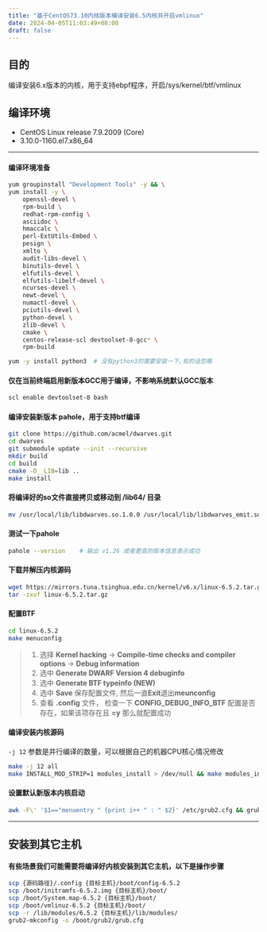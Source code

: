 ```yaml
---
title: "基于CentOS73.10内核版本编译安装6.5内核并开启vmlinux"
date: 2024-04-05T11:03:49+08:00
draft: false
---
```


## 目的
编译安装6.x版本的内核，用于支持ebpf程序，开启/sys/kernel/btf/vmlinux

## 编译环境
- CentOS Linux release 7.9.2009 (Core) 
- 3.10.0-1160.el7.x86_64

---

#### 编译环境准备
```bash
yum groupinstall "Development Tools" -y && \
yum install -y \
    openssl-devel \
    rpm-build \
    redhat-rpm-config \
    asciidoc \
    hmaccalc \
    perl-ExtUtils-Embed \
    pesign \
    xmlto \
    audit-libs-devel \
    binutils-devel \
    elfutils-devel \
    elfutils-libelf-devel \
    ncurses-devel \
    newt-devel \
    numactl-devel \
    pciutils-devel \
    python-devel \
    zlib-devel \
    cmake \
    centos-release-scl devtoolset-8-gcc* \
    rpm-build

yum -y install python3	# 没有python3的需要安装一下,有的话忽略
```

#### 仅在当前终端启用新版本GCC用于编译，不影响系统默认GCC版本
```bash
scl enable devtoolset-8 bash
```

#### 编译安装新版本 pahole，用于支持btf编译
```bash
git clone https://github.com/acmel/dwarves.git
cd dwarves
git submodule update --init --recursive
mkdir build
cd build
cmake -D__LIB=lib ..
make install
```
#### 将编译好的so文件直接拷贝或移动到 /lib64/ 目录
```bash
mv /usr/local/lib/libdwarves.so.1.0.0 /usr/local/lib/libdwarves_emit.so.1.0.0 /usr/local/lib/libdwarves.so.1.0.0 /usr/local/lib/libdwarves_reorganize.so.1.0.0 /usr/local/lib/libdwarves.so.1 /usr/local/lib/libdwarves_emit.so.1 /usr/local/lib/libdwarves_reorganize.so.1 /lib64/
```

#### 测试一下pahole
```bash
pahole --version	# 输出 v1.26 或者更高的版本信息表示成功
```

#### 下载并解压内核源码
```bash
wget https://mirrors.tuna.tsinghua.edu.cn/kernel/v6.x/linux-6.5.2.tar.gz
tar -zxvf linux-6.5.2.tar.gz
```

#### 配置BTF
```bash
cd linux-6.5.2
make menuconfig
```
> 1. 选择 **Kernel hacking** -> **Compile-time checks and compiler options** ->  **Debug information** 
> 2. 选中 **Generate DWARF Version 4 debuginfo**
> 3. 选中 **Generate BTF typeinfo (NEW)** 
> 4. 选中 **Save** 保存配置文件, 然后一直**Exit**退出**meunconfig**
> 5. 查看 **.config** 文件， 检查一下 **CONFIG_DEBUG_INFO_BTF** 配置是否存在，如果该项存在且 **=y** 那么就配置成功

#### 编译安装内核源码
`-j 12`  参数是并行编译的数量，可以根据自己的机器CPU核心情况修改
```bash
make -j 12 all
make INSTALL_MOD_STRIP=1 modules_install > /dev/null && make modules_install && make install
```

#### 设置默认新版本内核启动
```bash
awk -F\' '$1=="menuentry " {print i++ " : " $2}' /etc/grub2.cfg && grub2-set-default 0 && grub2-mkconfig -o /boot/grub2/grub.cfg
```

---

## 安装到其它主机
#### 有些场景我们可能需要将编译好内核安装到其它主机，以下是操作步骤

```bash
scp {源码路径}/.config {目标主机}/boot/config-6.5.2
scp /boot/initramfs-6.5.2.img {目标主机}/boot/
scp /boot/System.map-6.5.2 {目标主机}/boot/
scp /boot/vmlinuz-6.5.2 {目标主机}/boot/
scp -r /lib/modules/6.5.2 {目标主机}/lib/modules/
grub2-mkconfig -o /boot/grub2/grub.cfg
```

